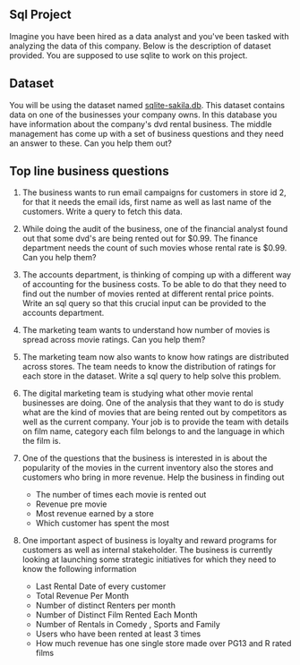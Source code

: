 ## Sql Project

Imagine you have been hired as a data analyst and you've been tasked with analyzing the data of this company. Below is the description of dataset provided. You are supposed to use sqlite to work on this project.

## **Dataset**
You will be using the dataset named [sqlite-sakila.db](./data/sqlite-sakila.db). This dataset contains data on one of the businesses your company owns. In this database you have information about the company's dvd rental business. The middle management has come up with a set of business questions and they need an answer to these. Can you help them out?

## Top line business questions

1. The business wants to run email campaigns for customers in store id 2, for that it needs the email ids, first name as well as last name of the customers. Write a query to fetch this data.

2. While doing the audit of the business, one of the financial analyst found out that some dvd's are being rented out for $0.99. The finance department needs the count of such movies whose rental rate is $0.99. Can you help them?

3. The accounts department, is thinking of comping up with a different way of accounting for the business costs. To be able to do that they need to find out the number of movies rented at different rental price points. Write an sql query so that this crucial input can be provided to the accounts department.

4. The marketing team wants to understand how number of movies is spread across movie ratings. Can you help them?

5. The marketing team now also wants to know how ratings are distributed across stores. The team needs to know the distribution of ratings for each store in the dataset. Write a sql query to help solve this problem.

6. The digital marketing team is studying what other movie rental businesses are doing. One of the analysis that they want to do is study what are the kind of movies that are being rented out by competitors as well as the current company. Your job is to provide the team with details on film name, category each film belongs to and the language in which the film is.

7. One of the questions that the business is interested in is about the popularity of the movies in the current inventory also the stores and customers who bring in more revenue. Help the business in finding out
    - The number of times each movie is rented out
    - Revenue pre movie
    - Most revenue earned by a store
    - Which customer has spent the most

8. One important aspect of business is loyalty and reward programs for customers as well as internal stakeholder. The business is currently looking at launching some strategic initiatives for which they need to know the following information

    - Last Rental Date of every customer
    - Total Revenue Per Month
    - Number of distinct Renters per month
    - Number of Distinct Film Rented Each Month
    - Number of Rentals in Comedy , Sports and Family
    - Users who have been rented at least 3 times
    - How much revenue has one single store made over PG13 and R rated films



